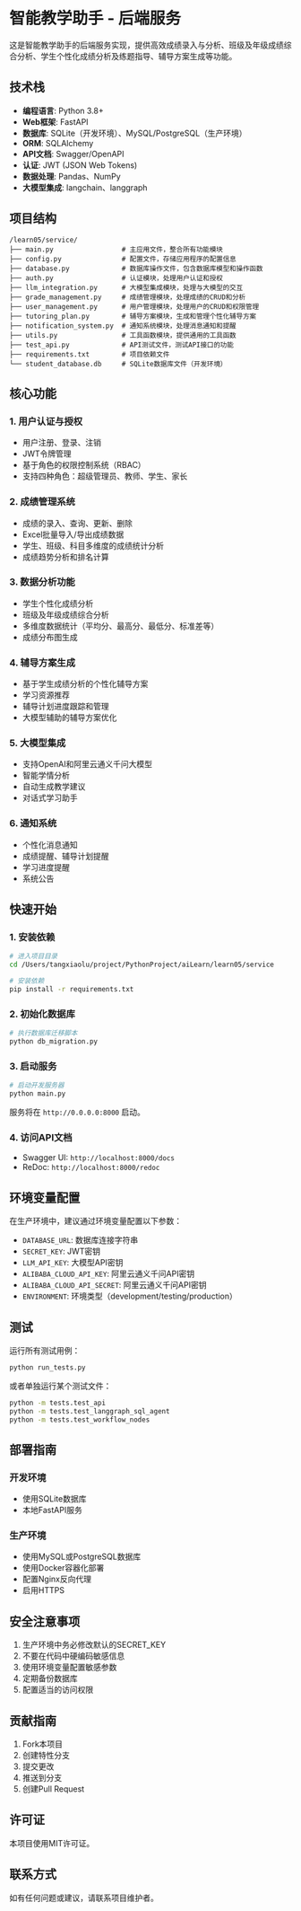 # 智能教学助手 - 后端服务

这是智能教学助手的后端服务实现，提供高效成绩录入与分析、班级及年级成绩综合分析、学生个性化成绩分析及练题指导、辅导方案生成等功能。

## 技术栈

- **编程语言**: Python 3.8+
- **Web框架**: FastAPI
- **数据库**: SQLite（开发环境）、MySQL/PostgreSQL（生产环境）
- **ORM**: SQLAlchemy
- **API文档**: Swagger/OpenAPI
- **认证**: JWT (JSON Web Tokens)
- **数据处理**: Pandas、NumPy
- **大模型集成**: langchain、langgraph

## 项目结构

```
/learn05/service/
├── main.py                 # 主应用文件，整合所有功能模块
├── config.py               # 配置文件，存储应用程序的配置信息
├── database.py             # 数据库操作文件，包含数据库模型和操作函数
├── auth.py                 # 认证模块，处理用户认证和授权
├── llm_integration.py      # 大模型集成模块，处理与大模型的交互
├── grade_management.py     # 成绩管理模块，处理成绩的CRUD和分析
├── user_management.py      # 用户管理模块，处理用户的CRUD和权限管理
├── tutoring_plan.py        # 辅导方案模块，生成和管理个性化辅导方案
├── notification_system.py  # 通知系统模块，处理消息通知和提醒
├── utils.py                # 工具函数模块，提供通用的工具函数
├── test_api.py             # API测试文件，测试API接口的功能
├── requirements.txt        # 项目依赖文件
└── student_database.db     # SQLite数据库文件（开发环境）
```

## 核心功能

### 1. 用户认证与授权
- 用户注册、登录、注销
- JWT令牌管理
- 基于角色的权限控制系统（RBAC）
- 支持四种角色：超级管理员、教师、学生、家长

### 2. 成绩管理系统
- 成绩的录入、查询、更新、删除
- Excel批量导入/导出成绩数据
- 学生、班级、科目多维度的成绩统计分析
- 成绩趋势分析和排名计算

### 3. 数据分析功能
- 学生个性化成绩分析
- 班级及年级成绩综合分析
- 多维度数据统计（平均分、最高分、最低分、标准差等）
- 成绩分布图生成

### 4. 辅导方案生成
- 基于学生成绩分析的个性化辅导方案
- 学习资源推荐
- 辅导计划进度跟踪和管理
- 大模型辅助的辅导方案优化

### 5. 大模型集成
- 支持OpenAI和阿里云通义千问大模型
- 智能学情分析
- 自动生成教学建议
- 对话式学习助手

### 6. 通知系统
- 个性化消息通知
- 成绩提醒、辅导计划提醒
- 学习进度提醒
- 系统公告

## 快速开始

### 1. 安装依赖

```bash
# 进入项目目录
cd /Users/tangxiaolu/project/PythonProject/aiLearn/learn05/service

# 安装依赖
pip install -r requirements.txt
```

### 2. 初始化数据库

```bash
# 执行数据库迁移脚本
python db_migration.py
```

### 3. 启动服务

```bash
# 启动开发服务器
python main.py
```

服务将在 `http://0.0.0.0:8000` 启动。

### 4. 访问API文档

- Swagger UI: `http://localhost:8000/docs`
- ReDoc: `http://localhost:8000/redoc`

## 环境变量配置

在生产环境中，建议通过环境变量配置以下参数：

- `DATABASE_URL`: 数据库连接字符串
- `SECRET_KEY`: JWT密钥
- `LLM_API_KEY`: 大模型API密钥
- `ALIBABA_CLOUD_API_KEY`: 阿里云通义千问API密钥
- `ALIBABA_CLOUD_API_SECRET`: 阿里云通义千问API密钥
- `ENVIRONMENT`: 环境类型（development/testing/production）

## 测试

运行所有测试用例：

```bash
python run_tests.py
```

或者单独运行某个测试文件：

```bash
python -m tests.test_api
python -m tests.test_langgraph_sql_agent
python -m tests.test_workflow_nodes
```

## 部署指南

### 开发环境
- 使用SQLite数据库
- 本地FastAPI服务

### 生产环境
- 使用MySQL或PostgreSQL数据库
- 使用Docker容器化部署
- 配置Nginx反向代理
- 启用HTTPS

## 安全注意事项

1. 生产环境中务必修改默认的SECRET_KEY
2. 不要在代码中硬编码敏感信息
3. 使用环境变量配置敏感参数
4. 定期备份数据库
5. 配置适当的访问权限

## 贡献指南

1. Fork本项目
2. 创建特性分支
3. 提交更改
4. 推送到分支
5. 创建Pull Request

## 许可证

本项目使用MIT许可证。

## 联系方式

如有任何问题或建议，请联系项目维护者。